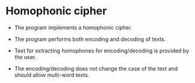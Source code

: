 # Homophonic cipher

- The program implements a homophonic cipher.

- The program performs both encoding and decoding of texts.

- Text for extracting homophones for encoding/decoding is provided by the user.

- The encoding/decoding does not change the case of the text and should allow multi-word texts.
